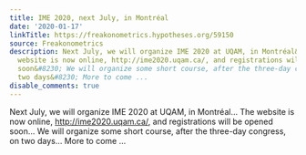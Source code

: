 ```yaml
---
title: IME 2020, next July, in Montréal
date: '2020-01-17'
linkTitle: https://freakonometrics.hypotheses.org/59150
source: Freakonometrics
description: Next July, we will organize IME 2020 at UQAM, in Montréal&#8230; The
  website is now online, http://ime2020.uqam.ca/, and registrations will be opened
  soon&#8230; We will organize some short course, after the three-day congress, on
  two days&#8230; More to come ...
disable_comments: true
---
```

Next July, we will organize IME 2020 at UQAM, in Montréal&#8230; The website is now online, http://ime2020.uqam.ca/, and registrations will be opened soon&#8230; We will organize some short course, after the three-day congress, on two days&#8230; More to come ...